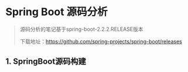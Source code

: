 # Spring Boot 源码分析

> 源码分析的笔记基于spring-boot-2.2.2.RELEASE版本
>
> 下载地址：https://github.com/spring-projects/spring-boot/releases

## 1. SpringBoot源码构建


